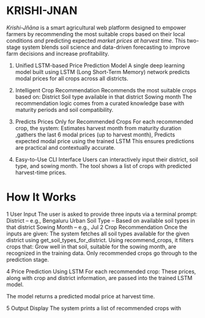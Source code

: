 # KRISHI-JNAN
*Krishi-Jñāna* is a smart agricultural web platform designed to empower farmers by recommending the most suitable crops based on their local conditions *and* predicting expected *market prices at harvest time*. This two-stage system blends soil science and data-driven forecasting to improve farm decisions and increase profitability.

1. Unified LSTM-based Price Prediction Model
  A single deep learning model built using LSTM (Long Short-Term Memory) network predicts modal prices for all crops across all districts.

2. Intelligent Crop Recommendation
  Recommends the most suitable crops based on:
  District
  Soil type available in that district
  Sowing month
The recommendation logic comes from a curated knowledge base with maturity periods and soil compatibility.

3. Predicts Prices Only for Recommended Crops
  For each recommended crop, the system:
  Estimates harvest month from maturity duration ,gathers the last 6 modal prices (up to harvest month), Predicts expected modal price using the trained LSTM
  This ensures predictions are practical and contextually accurate.

4. Easy-to-Use CLI Interface
  Users can interactively input their district, soil type, and sowing month.
  The tool shows a list of crops with predicted harvest-time prices.

# How It Works

1️ User Input
  The user is asked to provide three inputs via a terminal prompt:
  District – e.g., Bengaluru Urban
  Soil Type – Based on available soil types in that district
  Sowing Month – e.g., Jul
2️ Crop Recommendation
  Once the inputs are given:
  The system fetches all soil types available for the given district using get_soil_types_for_district.
   Using recommend_crops, it filters crops that:
   Grow well in that soil, suitable for the sowing month, are recognized in the training data.
   Only recommended crops go through to the prediction stage.

4️ Price Prediction Using LSTM
For each recommended crop:
These prices, along with crop and district information, are passed into the trained LSTM model.

The model returns a predicted modal price at harvest time.

5️ Output Display
The system prints a list of recommended crops with
